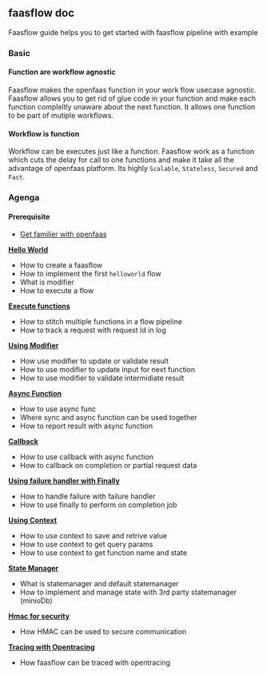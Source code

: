 ## faasflow doc

Faasflow guide helps you to get started with faasflow pipeline with example

### Basic
#### Function are workflow agnostic
Faasflow makes the openfaas function in your work flow usecase agnostic. 
Faasflow allows you to get rid of glue code in your function and make each function compleltly unaware about the next function. 
It allows one function to be part of mutiple workflows.  
#### Workflow is function
Workflow can be executes just like a function. Faasflow work as a function which cuts the delay for call to one functions and make it take all the advantage of openfaas platform.
Its highly `Scalable`, `Stateless`, `Secured` and `Fast`.


### Agenga

#### Prerequisite
* [Get familier with openfaas](https://docs.openfaas.com/#get-started-with-openfaas)
    
     
**[Hello World](./guide-helloworld)**
* How to create a faasflow
* How to implement the first `helloworld` flow
* What is modifier
* How to execute a flow
   
     
**[Execute functions](./guide-executesync)**
* How to stitch multiple functions in a flow pipeline
* How to track a request with request Id in log
    
      
**[Using Modifier](./guide-modifier)**
* How use modifier to update or validate result
* How to use modifier to update input for next function
* How to use modifier to validate intermidiate result
    
     
**[Async Function](./guide-executeasync)**
* How to use async func
* Where sync and async function can be used together 
* How to report result with async function
   
    
**[Callback](./guide-callback)**
* How to use callback with async function
* How to callback on completion or partial request data
   
   
**[Using failure handler with Finally](./guide-failurehandling)**
* How to handle failure with failure handler
* How to use finally to perform on completion job
   
   
**[Using Context](./guide-context)**
* How to use context to save and retrive value
* How to use context to get query params
* How to use context to get function name and state
   
   
**[State Manager](./guide-statemanager)**
* What is statemanager and default statemanager
* How to implement and manage state with 3rd party statemanager (minioDb)
  
  
**[Hmac for security](./guide-hamc)**
* How HMAC can be used to secure communication
   
    
**[Tracing with Opentracing](./guide-opentracing)**
* How faasflow can be traced with opentracing
